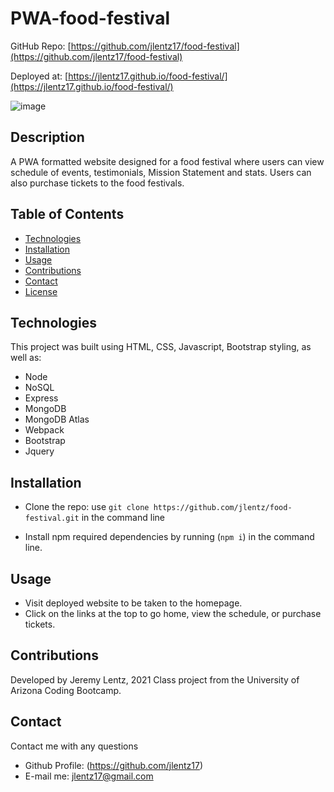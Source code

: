 # PWA-food-festival

GitHub Repo: [https://github.com/jlentz17/food-festival](https://github.com/jlentz17/food-festival) <br>

Deployed at: [https://jlentz17.github.io/food-festival/](https://jlentz17.github.io/food-festival/) <br>

![image](preview.png)
## Description
A PWA formatted website designed for a food festival where users can view schedule of events, testimonials, Mission Statement and stats.  Users can also purchase tickets to the food festivals.

## Table of Contents
- [Technologies](#Technologies)
- [Installation](#Installation)
- [Usage](#usage)
- [Contributions](#Contributions)
- [Contact](#Contact)
- [License](#license)

## Technologies
This project was built using HTML, CSS, Javascript, Bootstrap styling, as well as:

* Node
* NoSQL
* Express
* MongoDB
* MongoDB Atlas
* Webpack
* Bootstrap
* Jquery


## Installation
- Clone the repo:
use `git clone https://github.com/jlentz/food-festival.git` in the command line

- Install npm required dependencies by running (`npm i`) in the command line.


## Usage
- Visit deployed website to be taken to the homepage.
- Click on the links at the top to go home, view the schedule, or purchase tickets.

## Contributions
Developed by Jeremy Lentz, 2021
Class project from the University of Arizona Coding Bootcamp.

## Contact
Contact me with any questions
- Github Profile: (https://github.com/jlentz17)
- E-mail me: jlentz17@gmail.com
